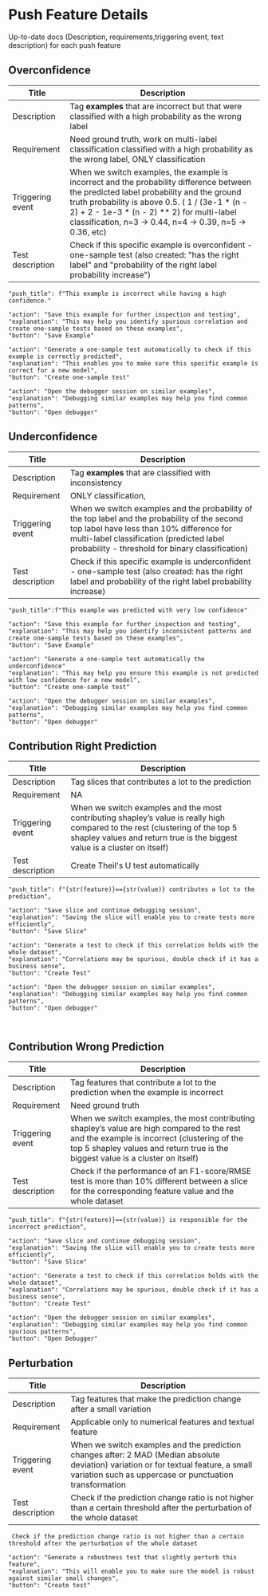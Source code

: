 # Push Feature Details

Up-to-date docs (Description, requirements,triggering event, text description) for each push feature

## Overconfidence

Title| Description
-- | --
Description| Tag **examples** that are incorrect but that were classified with a high probability as the wrong label
Requirement| Need ground truth, work on multi-label classification classified with a high probability as the wrong label, ONLY classification
Triggering event | When we switch examples, the example is incorrect and the probability difference between the predicted label probability and the ground truth probability is above 0.5. ( 1 / (3e-1 * (n - 2) + 2 - 1e-3 * (n - 2) ** 2) for multi-label classification, n=3 -> 0.44, n=4 -> 0.39, n=5 -> 0.36, etc)
Test description |  Check if this specific example is overconfident - one-sample test  (also created: "has the right label" and "probability of the right label probability increase")

```
"push_title": f"This example is incorrect while having a high confidence."
```

```
"action": "Save this example for further inspection and testing",
"explanation": "This may help you identify spurious correlation and create one-sample tests based on these examples",
"button": "Save Example"

"action": "Generate a one-sample test automatically to check if this example is correctly predicted",
"explanation": "This enables you to make sure this specific example is correct for a new model",
"button": "Create one-sample test"

"action": "Open the debugger session on similar examples",
"explanation": "Debugging similar examples may help you find common patterns",
"button": "Open debugger"
```

## Underconfidence

Title| Description
-- | --
Description| Tag **examples** that are classified with inconsistency
Requirement| ONLY classification, 
Triggering event | When we switch examples and the probability of the top label and the probability of the second top label have less than 10% difference for multi-label classification (predicted label probability - threshold for binary classification)
Test description |   Check if this specific example is underconfident - one-sample test  (also created: has the right label and probability of the right label probability increase)


```
"push_title":f"This example was predicted with very low confidence"
```

```
"action": "Save this example for further inspection and testing",
"explanation": "This may help you identify inconsistent patterns and create one-sample tests based on these examples",
"button": "Save Example"

"action": "Generate a one-sample test automatically the underconfidence"
"explanation": "This may help you ensure this example is not predicted with low confidence for a new model",
"button": "Create one-sample test"

"action": "Open the debugger session on similar examples",
"explanation": "Debugging similar examples may help you find common patterns",
"button": "Open debugger"
```

## Contribution Right Prediction

Title| Description
-- | --
Description|  Tag slices that contributes a lot to the prediction
Requirement| NA
Triggering event | When we switch examples and the most contributing shapley’s value is really high compared to the rest (clustering of the top 5 shapley values and return true is the biggest value is a cluster on itself)
Test description | Create Theil's U test automatically

```
"push_title": f"{str(feature)}=={str(value)} contributes a lot to the prediction",
```

```
"action": "Save slice and continue debugging session",
"explanation": "Saving the slice will enable you to create tests more efficiently",
"button": "Save Slice"

"action": "Generate a test to check if this correlation holds with the whole dataset",
"explanation": "Correlations may be spurious, double check if it has a business sense",
"button": "Create Test"

"action": "Open the debugger session on similar examples",
"explanation": "Debugging similar examples may help you find common patterns",
"button": "Open debugger"



```

## Contribution Wrong Prediction

Title| Description
-- | --
Description| Tag features that contribute a lot to the prediction when the example is incorrect
Requirement| Need ground truth
Triggering event | When we switch examples, the most contributing shapley’s value are high compared to the rest and the example is incorrect (clustering of the top 5 shapley values and return true is the biggest value is a cluster on itself)
Test description | Check if the performance of an F1-score/RMSE test is more than 10% different between a slice for the corresponding feature value and the whole dataset
```
"push_title": f"{str(feature)}=={str(value)} is responsible for the incorrect prediction",
```

```
"action": "Save slice and continue debugging session",
"explanation": "Saving the slice will enable you to create tests more efficiently",
"button": "Save Slice"

"action": "Generate a test to check if this correlation holds with the whole dataset",
"explanation": "Correlations may be spurious, double check if it has a business sense",
"button": "Create Test"

"action": "Open the debugger session on similar examples",
"explanation": "Debugging similar examples may help you find common spurious patterns",
"button": "Open Debugger"
```

## Perturbation 

Title| Description
-- | --
Description| Tag features that make the prediction change after a small variation
Requirement| Applicable only to numerical features and textual feature
Triggering event |  When we switch examples and the prediction changes after: 2 MAD (Median absolute deviation) variation or for textual feature, a small variation such as uppercase or punctuation transformation
Test description | Check if the prediction change ratio is not higher than a certain threshold after the perturbation of the whole dataset
```
 Check if the prediction change ratio is not higher than a certain threshold after the perturbation of the whole dataset
```

```
"action": "Generate a robustness test that slightly perturb this feature",
"explanation": "This will enable you to make sure the model is robust against similar small changes",
"button": "Create test"
```
